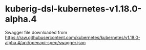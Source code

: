 # kuberig-dsl-kubernetes-v1.18.0-alpha.4

Swagger file downloaded from https://raw.githubusercontent.com/kubernetes/kubernetes/v1.18.0-alpha.4/api/openapi-spec/swagger.json
